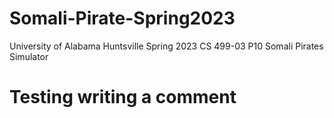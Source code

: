 # Somali-Pirate-Spring2023
University of Alabama Huntsville Spring 2023 CS 499-03 P10 Somali Pirates Simulator


# Testing writing a comment
